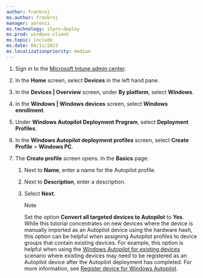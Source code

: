 ```yaml
---
author: frankroj
ms.author: frankroj
manager: aaroncz
ms.technology: itpro-deploy
ms.prod: windows-client
ms.topic: include
ms.date: 04/11/2023
ms.localizationpriority: medium
---
```


<!-- This file is shared by the following articles:

pre-provisioning/azure-ad-join-autopilot-profile.md
pre-provisioning/hybrid-azure-ad-join-autopilot-profile.md
self-deploying/self-deploying-autopilot-profile.md
user-driven/azure-ad-join-autopilot-profile.md
user-driven/hybrid-azure-ad-join-autopilot-profile.md

Headings are driven by article context. -->

1. Sign in to the [Microsoft Intune admin center](https://go.microsoft.com/fwlink/?linkid=2109431).

2. In the **Home** screen, select **Devices** in the left hand pane.

3. In the **Devices | Overview** screen, under **By platform**, select **Windows**.

4. In the **Windows | Windows devices** screen, select **Windows enrollment**.

5. Under **Windows Autopilot Deployment Program**, select **Deployment Profiles**.

6. In the **Windows Autopilot deployment profiles** screen, select **Create Profile** > **Windows PC**.

7. The **Create profile** screen opens. In the **Basics** page:

   1. Next to **Name**, enter a name for the Autopilot profile.

   1. Next to **Description**, enter a description.

   1. Select **Next**.

      > [!NOTE]
      >
      > Set the option **Convert all targeted devices to Autopilot** to **Yes**. While this tutorial concentrates on new devices where the device is manually imported as an Autopilot device using the hardware hash, this option can be helpful when assigning Autopilot profiles to device groups that contain existing devices. For example, this option is helpful when using the [Windows Autopilot for existing devices](../existing-devices/existing-devices-workflow.md) scenario where existing devices may need to be registered as an Autopilot device after the Autopilot deployment has completed. For more information, see [Register device for Windows Autopilot](../existing-devices/register-device.md).
